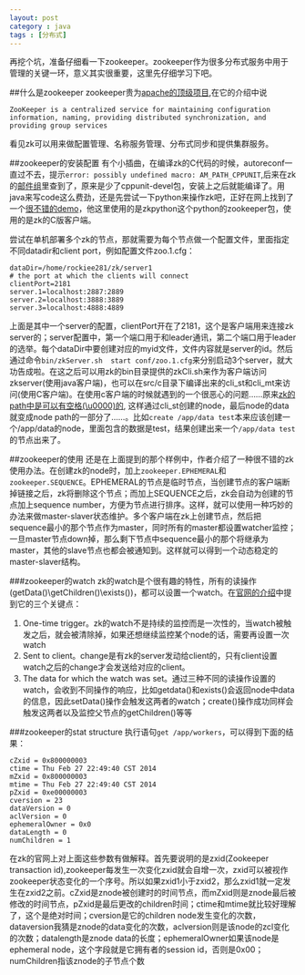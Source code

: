 ```yaml
---
layout: post
category : java
tags : [分布式]
---
```

再挖个坑，准备仔细看一下zookeeper。zookeeper作为很多分布式服务中用于管理的关键一环，意义其实很重要，这里先仔细学习下吧。


##什么是zookeeper
zookeeper贵为[apache的顶级项目](http://zookeeper.apache.org/),在它的介绍中说
```
ZooKeeper is a centralized service for maintaining configuration information, naming, providing distributed synchronization, and providing group services
```
看见zk可以用来做配置管理、名称服务管理、分布式同步和提供集群服务。


##zookeeper的安装配置
有个小插曲，在编译zk的C代码的时候，autoreconf一直过不去，提示` error: possibly undefined macro: AM_PATH_CPPUNIT `,后来在zk的[邮件组](http://zookeeper-user.578899.n2.nabble.com/AM-PATH-CPPUNIT-not-found-in-library-when-doing-autoreconf-and-or-configure-td3628553.html)里查到了，原来是少了cppunit-devel包，安装上之后就能编译了。用java来写code这么费劲，还是先尝试一下python来操作zk吧，正好在网上找到了一个[很不错的demo](http://www.zlovezl.cn/articles/40/)，他这里使用的是zkpython这个python的zookeeper包，使用的是zk的C版客户端。

尝试在单机部署多个zk的节点，那就需要为每个节点做一个配置文件，里面指定不同datadir和client port，例如配置文件zoo.1.cfg：
```
dataDir=/home/rockiee281/zk/server1
# the port at which the clients will connect
clientPort=2181
server.1=localhost:2887:2889
server.2=localhost:3888:3889
server.3=localhost:4888:4889
```
上面是其中一个server的配置，clientPort开在了2181，这个是客户端用来连接zk server的；server配置中，第一个端口用于和leader通讯，第二个端口用于leader的选举。每个dataDir中要创建对应的myid文件，文件内容就是server的id。然后通过命令`bin/zkServer.sh  start conf/zoo.1.cfg`来分别启动3个server，就大功告成啦。在这之后可以用zk的bin目录提供的zkCli.sh来作为客户端访问zkserver(使用java客户端)，也可以在src/c目录下编译出来的cli_st和cli_mt来访问(使用C客户端)。在使用c客户端的时候就遇到的一个很恶心的问题……原来[zk的path中是可以有空格(\u0000)的](http://zookeeper.apache.org/doc/trunk/zookeeperProgrammers.html#ch_zkDataModel), 这样通过cli_st创建的node，最后node的data就变成node path的一部分了……。比如`create /app/data test`本来应该创建一个/app/data的node，里面包含的数据是test，结果创建出来一个`/app/data test`的节点出来了。

##zookeeper的使用
还是在上面提到的那个样例中，作者介绍了一种很不错的zk使用办法。在创建zk的node时，加上`zookeeper.EPHEMERAL`和`zookeeper.SEQUENCE`。EPHEMERAL的节点是临时节点，当创建节点的客户端断掉链接之后，zk将删除这个节点；而加上SEQUENCE之后，zk会自动为创建的节点加上sequence number，方便为节点进行排序。这样，就可以使用一种巧妙的办法来做master-slaver状态维护。多个客户端在zk上创建节点，然后把sequence最小的那个节点作为master，同时所有的master都设置watcher监控；一旦master节点down掉，那么剩下节点中sequence最小的那个将继承为master，其他的slave节点也都会被通知到。这样就可以得到一个动态稳定的master-slaver结构。

###zookeeper的watch
zk的watch是个很有趣的特性，所有的读操作(getData()\getChildren()\exists())，都可以设置一个watch。在[官网的介绍](http://zookeeper.apache.org/doc/trunk/zookeeperProgrammers.html#ch_zkWatches)中提到它的三个关键点：
1. One-time trigger。zk的watch不是持续的监控而是一次性的，当watch被触发之后，就会被清除掉，如果还想继续监控某个node的话，需要再设置一次watch
2. Sent to client。change是有zk的server发动给client的，只有client设置watch之后的change才会发送给对应的client。
3. The data for which the watch was set。通过三种不同的读操作设置的watch，会收到不同操作的响应，比如getdata()和exists()会返回node中data的信息，因此setData()操作会触发这两者的watch；create()操作成功同样会触发这两者以及监控父节点的getChildren()等等

###zookeeper的stat structure
执行语句`get /app/workers`，可以得到下面的结果：
```
cZxid = 0x800000003
ctime = Thu Feb 27 22:49:40 CST 2014
mZxid = 0x800000003
mtime = Thu Feb 27 22:49:40 CST 2014
pZxid = 0xe00000003
cversion = 23
dataVersion = 0
aclVersion = 0
ephemeralOwner = 0x0
dataLength = 0
numChildren = 1
```
在zk的官网上对上面这些参数有做解释。首先要说明的是zxid(Zookeeper transaction id),zookeeper每发生一次变化zxid就会自增一次，zxid可以被视作zookeeper状态变化的一个序号。所以如果zxid1小于zxid2，那么zxid1就一定发生在zxid2之前。cZxid是znode被创建时的时间节点，而mZxid则是znode最后被修改的时间节点，pZxid是最后更改的children时间；ctime和mtime就比较好理解了，这个是绝对时间；cversion是它的children node发生变化的次数，dataversion我猜是znode的data变化的次数，aclversion则是该node的zcl变化的次数；datalength是znode data的长度；ephemeralOwner如果该node是ephemeral node，这个字段就是它拥有者的session id，否则是0x00；numChildren指该znode的子节点个数
